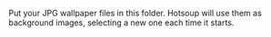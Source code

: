 ﻿Put your JPG wallpaper files in this folder.
Hotsoup will use them as background images, selecting a new one each time it starts.